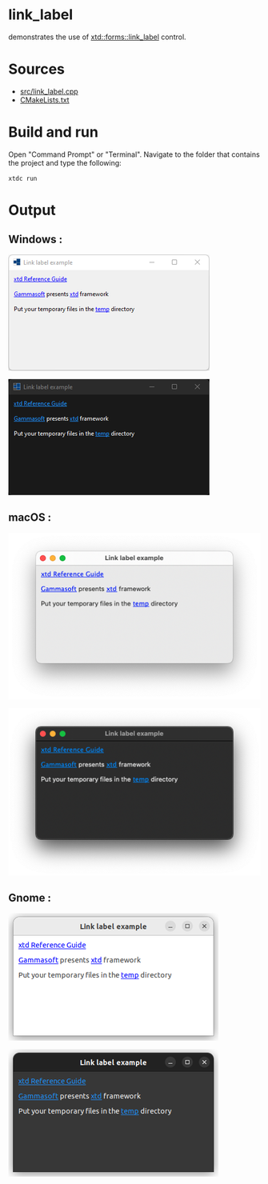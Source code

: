 # link_label

demonstrates the use of [xtd::forms::link_label](../../../../src/xtd.forms/include/xtd/forms/link_label.h) control.

# Sources

* [src/link_label.cpp](src/link_label.cpp)
* [CMakeLists.txt](CMakeLists.txt)

# Build and run

Open "Command Prompt" or "Terminal". Navigate to the folder that contains the project and type the following:

```shell
xtdc run
```

# Output

## Windows :

![Screenshot](../../../../docs/pictures/examples/link_label_w.png)

![Screenshot](../../../../docs/pictures/examples/link_label_wd.png)

## macOS :

![Screenshot](../../../../docs/pictures/examples/link_label_m.png)

![Screenshot](../../../../docs/pictures/examples/link_label_md.png)

## Gnome :

![Screenshot](../../../../docs/pictures/examples/link_label_g.png)

![Screenshot](../../../../docs/pictures/examples/link_label_gd.png)
